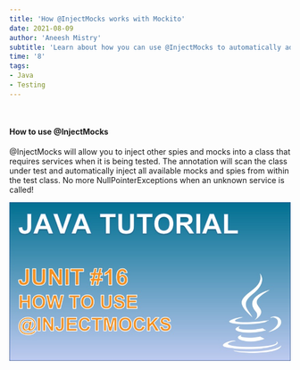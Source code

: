 ```yaml
---
title: 'How @InjectMocks works with Mockito'
date: 2021-08-09
author: 'Aneesh Mistry'
subtitle: 'Learn about how you can use @InjectMocks to automatically add services to classes as they are tested with Mockito.'
time: '8'
tags:
- Java
- Testing
---
```


<br>
<h4>How to use @InjectMocks</h4>
<p>
@InjectMocks will allow you to inject other spies and mocks into a class that requires services when it is being tested. The annotation will scan the class under test and automatically inject all available mocks and spies from within the test class. No more NullPointerExceptions when an unknown service is called!

[![YouTube video link](../images/063_injectmocks.jpg)](https://youtu.be/KuqYS9reh2I)
</p>